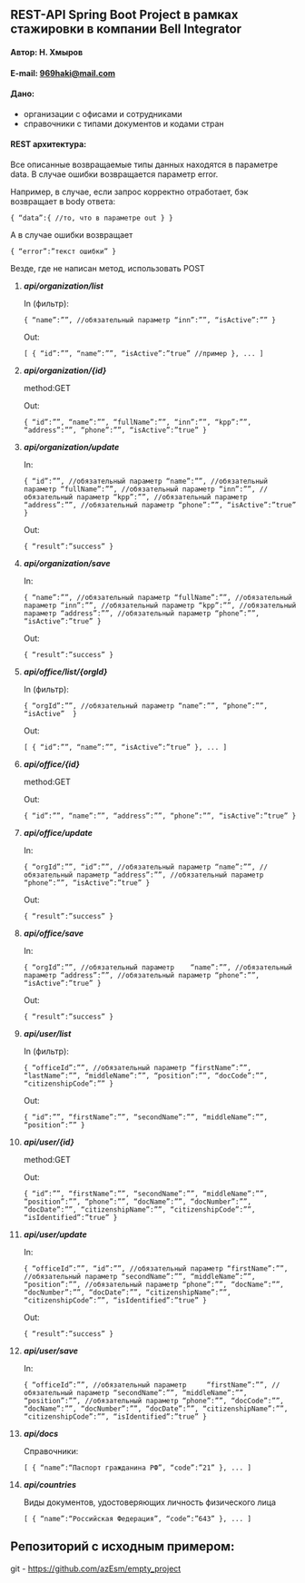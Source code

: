 ## REST-API Spring Boot Project в рамках стажировки в компании Bell Integrator

#### Автор: Н. Хмыров
#### E-mail: 969haki@mail.com


#### Дано: 

* организации с офисами и сотрудниками
* справочники с типами документов и кодами стран

#### REST архитектура:

Все описанные возвращаемые типы данных находятся в параметре data. В случае ошибки возвращается параметр error.

Например, в случае, если запрос корректно отработает, бэк возвращает в body ответа:

`{
    “data”:{
        //то, что в параметре out
    }
 }`

А в случае ошибки возвращает 

`{
    “error”:”текст ошибки”
}`

Везде, где не написан метод, использовать POST
 
1. ***api/organization/list***

    In (фильтр):

    `{
  “name”:””, //обязательный параметр
  “inn”:””,
  “isActive”:””
}`

    Out:

    `[
  {
    “id”:””,
    “name”:””,
    “isActive”:”true” //пример
  },
  ...
]`

2. ***api/organization/{id}***

    method:GET

    Out:

    `{
  “id”:””,
  “name”:””,
  “fullName”:””,
  “inn”:””,
  “kpp”:””,
  “address”:””,
  “phone”:””,
  “isActive”:”true”
}`

3. ***api/organization/update***

    In:
    
    `{
  “id”:””, //обязательный параметр
  “name”:””, //обязательный параметр
  “fullName”:””, //обязательный параметр
  “inn”:””, //обязательный параметр
  “kpp”:””, //обязательный параметр
  “address”:””, //обязательный параметр
  “phone”:””,
  “isActive”:”true” 
}`

    Out:
    
    `{
    “result”:”success”
}`

4. ***api/organization/save***

    In:

    `{
  “name”:””, //обязательный параметр
  “fullName”:””, //обязательный параметр
  “inn”:””, //обязательный параметр
  “kpp”:””, //обязательный параметр
  “address”:””, //обязательный параметр
  “phone”:””,
  “isActive”:”true”
}`

    Out:
    
    `{
    “result”:”success”
}`

5. ***api/office/list/{orgId}***

    In (фильтр):

    `{
  “orgId”:””, //обязательный параметр
  “name”:””,
  “phone”:””,
  “isActive” 
}`

    Out:

    `[
  {
    “id”:””,
    “name”:””,
    “isActive”:”true”
  },
  ...
]`

6. ***api/office/{id}***

    method:GET

    Out:
    
    `{
  “id”:””,
  “name”:””,
  “address”:””,
  “phone”:””,
  “isActive”:”true”
}`

7. ***api/office/update***

    In:

    `{
  “orgId”:””,
  “id”:””, //обязательный параметр
  “name”:””, //обязательный параметр
  “address”:””, //обязательный параметр
  “phone”:””,
  “isActive”:”true”
}`

    Out:
    
    `{
    “result”:”success”
}`

8. ***api/office/save***

    In:

    `{
  “orgId”:””, //обязательный параметр	
  “name”:””, //обязательный параметр
  “address”:””, //обязательный параметр
  “phone”:””, 
  “isActive”:”true”
}`

    Out:

   `{
    “result”:”success”
}`

9. ***api/user/list***

    In (фильтр):

    `{
  “officeId”:””, //обязательный параметр
  “firstName”:””,
  “lastName”:””,
  “middleName”:””,
  “position”:””,
  “docCode”:””,
  “citizenshipCode”:””
}`

    Out:

    `{
  “id”:””,
  “firstName”:””,
  “secondName”:””,
  “middleName”:””,
  “position”:””
}`

10. ***api/user/{id}***

    method:GET

    Out:
    
    `{
  “id”:””,
  “firstName”:””,
  “secondName”:””,
  “middleName”:””,
  “position”:””,
  “phone”:””,
  “docName”:””,
  “docNumber”:””,
  “docDate”:””,
  “citizenshipName”:””,
  “citizenshipCode”:””,
  “isIdentified”:”true”
}`


11. ***api/user/update*** 

    In:

    `{
  “officeId”:””,
  “id”:””, //обязательный параметр
  “firstName”:””, //обязательный параметр
  “secondName”:””,
  “middleName”:””,
  “position”:””, //обязательный параметр
  “phone”:””,
  “docName”:””,
  “docNumber”:””,
  “docDate”:””,
  “citizenshipName”:””,
  “citizenshipCode”:””,
  “isIdentified”:”true”
}`

    Out:

    `{
    “result”:”success”
}`


12. ***api/user/save*** 

    In:

    `{
  “officeId”:””, //обязательный параметр	
  “firstName”:””, //обязательный параметр
  “secondName”:””,
  “middleName”:””,
  “position”:””, //обязательный параметр
  “phone”:””,
  “docCode”:””,
  “docName”:””,
  “docNumber”:””,
  “docDate”:””,
  “citizenshipName”:””,
  “citizenshipCode”:””,
  “isIdentified”:”true”
}`



13. ***api/docs***

    Справочники:

    `[
  {
    “name”:“Паспорт гражданина РФ”,
    “code”:”21”
  },
  ...
]`



14. ***api/countries***

    Виды документов, удостоверяющих личность физического лица

    `[
  {
    “name”:“Российская Федерация”,
    “code”:”643”
  },
  ...
]`

Репозиторий с исходным примером:
-
git - https://github.com/azEsm/empty_project